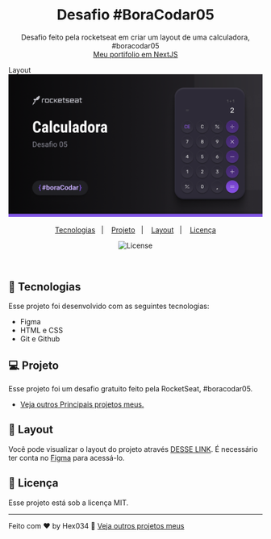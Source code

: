 <h1 align="center"> Desafio #BoraCodar05</h1>

<p align="center">
Desafio feito pela rocketseat em criar um layout de uma calculadora, #boracodar05<br/>
<a href="https://spgunk.eu.org">Meu portifolio em NextJS</a>
</p>

<p>
Layout
<img src="./.github/Cover.png">

</p>

<p align="center">
  <a href="#-tecnologias">Tecnologias</a>&nbsp;&nbsp;&nbsp;|&nbsp;&nbsp;&nbsp;
  <a href="#-projeto">Projeto</a>&nbsp;&nbsp;&nbsp;|&nbsp;&nbsp;&nbsp;
  <a href="#-layout">Layout</a>&nbsp;&nbsp;&nbsp;|&nbsp;&nbsp;&nbsp;
  <a href="#memo-licença">Licença</a>
</p>

<p align="center">
  <img alt="License" src="https://img.shields.io/static/v1?label=license&message=MIT&color=49AA26&labelColor=000000">
</p>

<br>


## 🚀 Tecnologias

Esse projeto foi desenvolvido com as seguintes tecnologias:

- Figma
- HTML e CSS
- Git e Github


## 💻 Projeto

Esse projeto foi um desafio gratuito feito pela RocketSeat,
#boracodar05.


- [Veja outros Principais projetos meus.](https://painelunknowbr.eu.org)

## 🔖 Layout

Você pode visualizar o layout do projeto através [DESSE LINK](https://www.figma.com/file/e8FpgJNLs7nL6BiwQTaBcg/Calculadora-%E2%80%A2-Desafio-05-(Community)?type=design&node-id=1-133&mode=design&t=21LtvjuYvAMKHNMo-0). É necessário ter conta no [Figma](https://figma.com) para acessá-lo.

## :memo: Licença

Esse projeto está sob a licença MIT.

---

Feito com ♥ by Hex034 :wave: [Veja outros projetos meus](https://spgunk.eu.org)